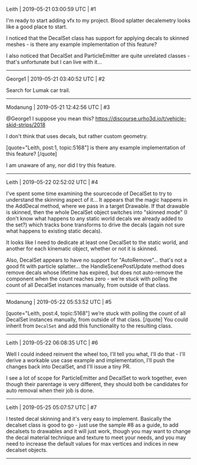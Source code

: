 Leith | 2019-05-21 03:00:59 UTC | #1

I'm ready to start adding vfx to my project. 
Blood splatter decalemetry looks like a good place to start.

I noticed that the DecalSet class has support for applying decals to skinned meshes - is there any example implementation of this feature?

I also noticed that DecalSet and ParticleEmitter are quite unrelated classes - that's unfortunate but I can live with it...

-------------------------

George1 | 2019-05-21 03:40:52 UTC | #2

Search for Lumak car trail.

-------------------------

Modanung | 2019-05-21 12:42:56 UTC | #3

@George1 I suppose you mean this?
https://discourse.urho3d.io/t/vehicle-skid-strips/2018

I don't think that uses decals, but rather custom geometry.

[quote="Leith, post:1, topic:5168"]
is there any example implementation of this feature?
[/quote]

I am unaware of any, nor did I try this feature.

-------------------------

Leith | 2019-05-22 02:52:02 UTC | #4

I've spent some time examining the sourcecode of DecalSet to try to understand the skinning aspect of it... It appears that the magic happens in the AddDecal method, where we pass in a target Drawable.
If that drawable is skinned, then the whole DecalSet object switches into "skinned mode" (I don't know what happens to any static world decals we already added to the set?) which tracks bone transforms to drive the decals (again not sure what happens to existing static decals).

It looks like I need to dedicate at least one DecalSet to the static world, and another for each kinematic object, whether or not it is skinned.

Also, DecalSet appears to have no support for "AutoRemove"... that's not a good fit with particle splatter... the HandleScenePostUpdate method does remove decals whose lifetime has expired, but does not auto-remove the component when the count reaches zero - we're stuck with polling the count of all DecalSet instances manually, from outside of that class.

-------------------------

Modanung | 2019-05-22 05:53:52 UTC | #5

[quote="Leith, post:4, topic:5168"]
we’re stuck with polling the count of all DecalSet instances manually, from outside of that class.
[/quote]
You could inherit from `DecalSet` and add this functionality to the resulting class.

-------------------------

Leith | 2019-05-22 06:08:35 UTC | #6

Well I could indeed reinvent the wheel too, I'll tell you what, I'll do that - I'll derive a workable use case example and implementation, I'll push the changes back into DecalSet, and I'll issue a tiny PR.

I see a lot of scope for ParticleEmitter and DecalSet to work together, even though their parentage is very different, they should both be candidates for auto removal when their job is done.

-------------------------

Leith | 2019-05-25 05:07:57 UTC | #7

I tested decal skinning and it's very easy to implement.
Basically the decalset class is good to go - just use the sample #8 as a guide, to add decalsets to drawables and it will just work, though you may want to change the decal material technique and texture to meet your needs, and you may need to increase the default values for max vertices and indices in new decalset objects.

-------------------------

